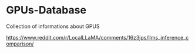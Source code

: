 # GPUs-Database
Collection of informations about GPUS

https://www.reddit.com/r/LocalLLaMA/comments/16z3jps/llms_inference_comparison/
